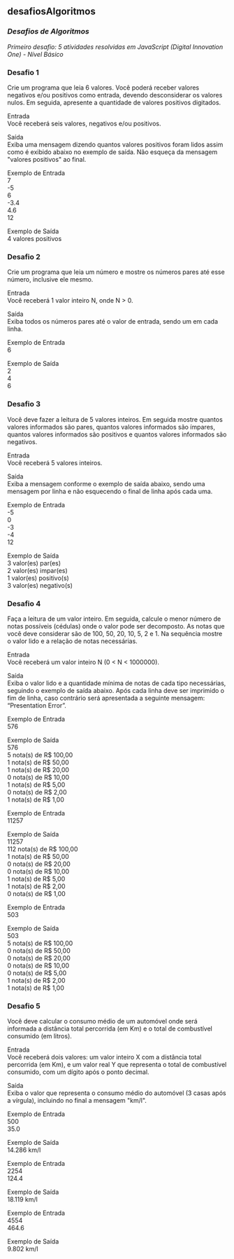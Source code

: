 ## desafiosAlgoritmos
### **_Desafios de Algoritmos_**

_Primeiro desafio: 5 atividades resolvidas em JavaScript (Digital Innovation One) - Nível Básico_

### **Desafio 1**
Crie um programa que leia 6 valores. Você poderá receber valores negativos e/ou positivos como entrada, devendo desconsiderar os valores nulos. Em seguida, apresente a quantidade de valores positivos digitados.

Entrada  
Você receberá seis valores, negativos e/ou positivos.  

Saída  
Exiba uma mensagem dizendo quantos valores positivos foram lidos assim como é exibido abaixo no exemplo de saída. Não esqueça da mensagem "valores positivos" ao final.  

 
Exemplo de Entrada  
7  
-5  
6  
-3.4  
4.6  
12  

Exemplo de Saída  
4 valores positivos  

### **Desafio 2**
Crie um programa que leia um número e mostre os números pares até esse número, inclusive ele mesmo.  

Entrada  
Você receberá 1 valor inteiro N, onde N > 0.  

Saída  
Exiba todos os números pares até o valor de entrada, sendo um em cada linha.  

 
Exemplo de Entrada	  
6	  

Exemplo de Saída  
2  
4  
6  

### **Desafio 3**  
Você deve fazer a leitura de 5 valores inteiros. Em seguida mostre quantos valores informados são pares, quantos valores informados são ímpares, quantos valores informados são positivos e quantos valores informados são negativos.  

Entrada  
Você receberá 5 valores inteiros.  

Saída  
Exiba a mensagem conforme o exemplo de saída abaixo, sendo uma mensagem por linha e não esquecendo o final de linha após cada uma.  

 
Exemplo de Entrada	  
-5  
0  
-3  
-4  
12  

Exemplo de Saída  
3 valor(es) par(es)  
2 valor(es) impar(es)  
1 valor(es) positivo(s)  
3 valor(es) negativo(s)  

### **Desafio 4**  
Faça a leitura de um valor inteiro. Em seguida, calcule o menor número de notas possíveis (cédulas) onde o valor pode ser decomposto. As notas que você deve considerar são de 100, 50, 20, 10, 5, 2 e 1. Na sequência mostre o valor lido e a relação de notas necessárias.  

Entrada  
Você receberá um valor inteiro N (0 < N < 1000000).  

Saída  
Exiba o valor lido e a quantidade mínima de notas de cada tipo necessárias, seguindo o exemplo de saída abaixo. Após cada linha deve ser imprimido o fim de linha, caso contrário será apresentada a seguinte mensagem: “Presentation Error”.  

 
Exemplo de Entrada	  
576  

Exemplo de Saída  
576  
5 nota(s) de R$ 100,00  
1 nota(s) de R$ 50,00  
1 nota(s) de R$ 20,00  
0 nota(s) de R$ 10,00  
1 nota(s) de R$ 5,00  
0 nota(s) de R$ 2,00  
1 nota(s) de R$ 1,00  

Exemplo de Entrada  
11257  

Exemplo de Saída  
11257  
112 nota(s) de R$ 100,00  
1 nota(s) de R$ 50,00  
0 nota(s) de R$ 20,00  
0 nota(s) de R$ 10,00  
1 nota(s) de R$ 5,00  
1 nota(s) de R$ 2,00  
0 nota(s) de R$ 1,00  

Exemplo de Entrada  
503  

Exemplo de Saída  
503  
5 nota(s) de R$ 100,00  
0 nota(s) de R$ 50,00  
0 nota(s) de R$ 20,00  
0 nota(s) de R$ 10,00  
0 nota(s) de R$ 5,00  
1 nota(s) de R$ 2,00  
1 nota(s) de R$ 1,00  

### **Desafio 5**  
Você deve calcular o consumo médio de um automóvel onde será informada a distância total percorrida (em Km) e o total de combustível consumido (em litros).  

Entrada  
Você receberá dois valores: um valor inteiro X com a distância total percorrida (em Km), e um valor real Y que representa o total de combustível consumido, com um dígito após o ponto decimal.  

Saída  
Exiba o valor que representa o consumo médio do automóvel (3 casas após a vírgula), incluindo no final a mensagem "km/l".  

 
Exemplo de Entrada	  
500  
35.0  

Exemplo de Saída  
14.286 km/l  

Exemplo de Entrada  
2254  
124.4  

Exemplo de Saída  
18.119 km/l  

Exemplo de Entrada  
4554  
464.6  

Exemplo de Saída  
9.802 km/l  
